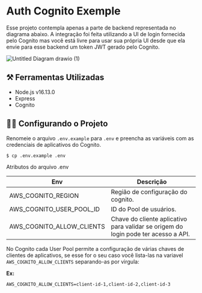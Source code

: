 # Auth Cognito Exemple

Esse projeto contempla apenas a parte de backend representada no diagrama abaixo. A integração foi feita utilizando a UI de login fornecida pelo Cognito mas você está livre para usar sua própria UI desde que ela envie para esse backend um token JWT gerado pelo Cognito.
 

![Untitled Diagram drawio (1)](https://user-images.githubusercontent.com/29002558/145313058-33aa98c5-4be8-47cb-8ebc-9a9948d127ab.png)

## ⚒️ Ferramentas Utilizadas 
  - Node.js v16.13.0
  - Express
  - Cognito

## 👨‍💻 Configurando o Projeto

Renomeie o arquivo `.env.example` para `.env` e preencha as variáveis com as credenciais de aplicativos do Cognito.

```sh
$ cp .env.example .env
```

Atributos do arquivo .env

| Env | Descrição |
| --- | --- |
| AWS_COGNITO_REGION | Região de configuração do cognito. |
| AWS_COGNITO_USER_POOL_ID | ID do Pool de usuários. |
| AWS_COGNITO_ALLOW_CLIENTS | Chave do cliente aplicativo para validar se origem do login pode ter acesso a API. |

No Cognito cada User Pool permite a configuração de várias chaves de clientes de aplicativos, se esse for o seu caso você lista-las na variavel `AWS_COGNITO_ALLOW_CLIENTS` separando-as por virgula:

**Ex:**
```.env
AWS_COGNITO_ALLOW_CLIENTS=client-id-1,client-id-2,client-id-3
```


